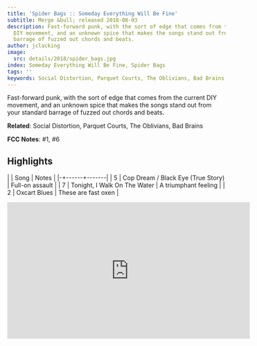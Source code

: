 ```yaml
---
title: 'Spider Bags :: Someday Everything Will Be Fine'
subtitle: Merge &bull; released 2018-08-03
description: Fast-forward punk, with the sort of edge that comes from the current
  DIY movement, and an unknown spice that makes the songs stand out from your standard
  barrage of fuzzed out chords and beats.
author: jclacking
image:
  src: details/2018/spider_bags.jpg
index: Someday Everything Will Be Fine, Spider Bags
tags: ''
keywords: Social Distortion, Parquet Courts, The Oblivians, Bad Brains, Merge
---
```

Fast-forward punk, with the sort of edge that comes from the current DIY movement, and an unknown spice that makes the songs stand out from your standard barrage of fuzzed out chords and beats.<!--more-->

**Related**: Social Distortion, Parquet Courts, The Oblivians, Bad Brains

**FCC Notes**: #1, #6

## Highlights

| | Song | Notes |
|-+------+-------|
| 5 | Cop Dream / Black Eye (True Story) | Full-on assault |
| 7 | Tonight, I Walk On The Water | A triumphant feeling |
| 2 | Oxcart Blues | These are fast oxen |

<div class="tlo-detail-video"><iframe width="560" height="315" src="https://www.youtube.com/embed/YTW5EIctMKs" frameborder="0" allow="autoplay; encrypted-media" allowfullscreen></iframe></div>

